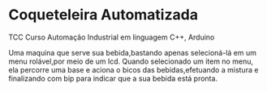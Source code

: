 # Coqueteleira Automatizada
 TCC Curso Automação Industrial em linguagem C++, Arduino

  Uma maquina que serve sua bebida,bastando apenas selecioná-lá em um menu rolável,por meio de um lcd.
  Quando selecionado um item no menu, ela percorre uma base e aciona o bicos das bebidas,efetuando a mistura e finalizando com bip
  para indicar que  a sua bebida está pronta.
  
